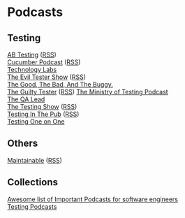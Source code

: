 # Podcasts

## Testing
[AB Testing](https://www.angryweasel.com/ABTesting/) ([RSS](https://www.angryweasel.com/ABTesting/feed/podcast/))  
[Cucumber Podcast](https://pca.st/B8g4) ([RSS](https://feeds.soundcloud.com/users/soundcloud:users:181591133/sounds.rss))  
[Technology Labs](https://open.spotify.com/show/1G02YyxN5Dfs8wLI8nBisH)  
[The Evil Tester Show](https://www.eviltester.com/show/) ([RSS](https://feed.pod.co/the-evil-tester-show))  
[The Good, The Bad, And The Buggy.](https://smartbear.com/podcast/)  
[The Guilty Tester](https://theguiltytester.libsyn.com/#) ([RSS](https://theguiltytester.libsyn.com/rss))
[The Ministry of Testing Podcast](https://soundcloud.com/ministryoftesting)  
[The QA Lead](https://theqalead.com/category/podcast/)  
[The Testing Show](https://www.qualitestgroup.com/resources/the-testing-show/) ([RSS](https://thetestingshow.libsyn.com/rss))  
[Testing In The Pub](https://pca.st/YHas) ([RSS](https://testinginthepub.co.uk/testinginthepub/feed/podcast/))  
[Testing One on One](https://qablog.practitest.com/podcast/)  

## Others
[Maintainable](https://maintainable.fm/) ([RSS](https://feeds.simplecast.com/7y1CbAbN))

## Collections
[Awesome list of Important Podcasts for software engineers](https://github.com/rShetty/awesome-podcasts#awesome-list-of-important-podcasts-for-software-engineers)  
[Testing Podcasts](https://testingpodcast.com/)